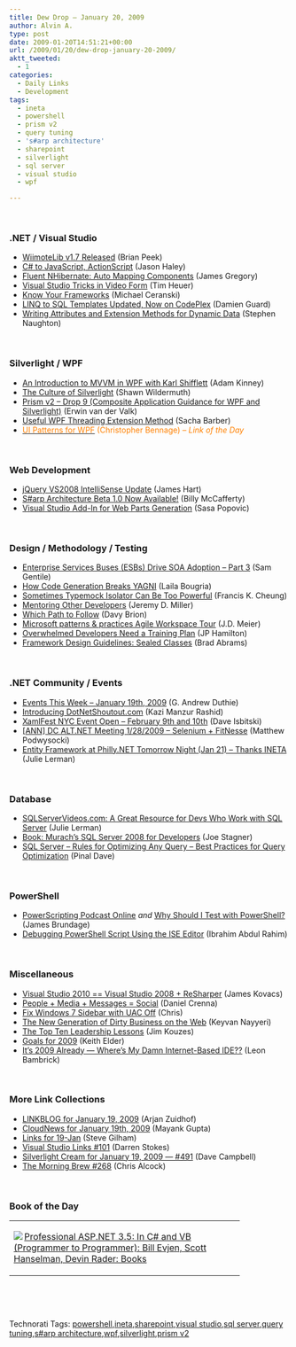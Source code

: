 ```yaml
---
title: Dew Drop – January 20, 2009
author: Alvin A.
type: post
date: 2009-01-20T14:51:21+00:00
url: /2009/01/20/dew-drop-january-20-2009/
aktt_tweeted:
  - 1
categories:
  - Daily Links
  - Development
tags:
  - ineta
  - powershell
  - prism v2
  - query tuning
  - 's#arp architecture'
  - sharepoint
  - silverlight
  - sql server
  - visual studio
  - wpf

---
```

&#160;

### .NET / Visual Studio

  * <a target="_blank" href="http://theruntime.com/blogs/brianpeek/archive/2009/01/19/wiimotelib-v1.7-released.aspx">WiimoteLib v1.7 Released</a> (Brian Peek)
  * <a target="_blank" href="http://jasonhaley.com/blog/archive/2009/01/19/142743.aspx">C# to JavaScript, ActionScript</a> (Jason Haley)
  * <a target="_blank" href="http://blog.jagregory.com/2009/01/19/fluent-nhibernate-auto-mapping-components/">Fluent NHibernate: Auto Mapping Components</a> (James Gregory)
  * <a target="_blank" href="http://timheuer.com/blog/archive/2009/01/19/visual-studio-tricks-in-video.aspx">Visual Studio Tricks in Video Form</a> (Tim Heuer)
  * <a target="_blank" href="http://codecapers.blogspot.com/2009/01/know-your-framework.html">Know Your Frameworks</a> (Michael Ceranski)
  * <a target="_blank" href="http://damieng.com/blog/2009/01/19/linq-to-sql-templates-updated-now-on-codeplex">LINQ to SQL Templates Updated, Now on CodePlex</a> (Damien Guard)
  * <a target="_blank" href="http://csharpbits.notaclue.net/2009/01/writing-attribute-and-extension-methods.html">Writing Attributes and Extension Methods for Dynamic Data</a> (Stephen Naughton)

&#160;

### Silverlight / WPF

  * <a target="_blank" href="http://adamkinney.com/blog/401/default.aspx">An Introduction to MVVM in WPF with Karl Shifflett</a> (Adam Kinney)
  * <a target="_blank" href="http://wildermuth.com/2009/01/19/The_Culture_of_Silverlight">The Culture of Silverlight</a> (Shawn Wildermuth)
  * <a target="_blank" href="http://blogs.msdn.com/erwinvandervalk/archive/2009/01/19/prism-v2-drop-9-composite-application-guidance-for-wpf-and-silverlight.aspx">Prism v2 &#8211; Drop 9 (Composite Application Guidance for WPF and Silverlight)</a> (Erwin van der Valk)
  * <a target="_blank" href="http://sachabarber.net/?p=411">Useful WPF Threading Extension Method</a> (Sacha Barber)
  * <a target="_blank" href="http://devlicio.us/blogs/christopher_bennage/archive/2009/01/19/ui-patterns-for-wpf.aspx"><font color="#ff8000">UI Patterns for WPF</font></a> <font color="#ff8000">(Christopher Bennage)<em> – Link of the Day</em></font>

&#160;

### Web Development

  * <a target="_blank" href="http://blogs.ipona.com/james/archive/2008/08/05/jquery-vs2008-intellisense-update.aspx">jQuery VS2008 IntelliSense Update</a> (James Hart)
  * <a target="_blank" href="http://devlicio.us/blogs/billy_mccafferty/archive/2009/01/19/s-arp-architecture-beta-1-0-now-available.aspx">S#arp Architecture Beta 1.0 Now Available!</a> (Billy McCafferty)
  * <a target="_blank" href="http://www.codeproject.com/KB/sharepoint/webparts_generator_addin.aspx">Visual Studio Add-In for Web Parts Generation</a> (Sasa Popovic)

&#160;

### Design / Methodology / Testing

  * <a target="_blank" href="http://samgentile.com/Web/neuron-esb/enterprise-service-buses-esbs-drive-soa-adoption-part-3/">Enterprise Services Buses (ESBs) Drive SOA Adoption &#8211; Part 3</a> (Sam Gentile)
  * <a target="_blank" href="http://www.noctovis.net/blog/index.php/2009/01/19/how-code-generation-breaks-yagni/">How Code Generation Breaks YAGNI</a> (Laila Bougria)
  * <a target="_blank" href="http://blogs.msdn.com/francischeung/archive/2009/01/19/sometimes-typemock-isolator-can-be-too-powerful.aspx">Sometimes Typemock Isolator Can Be Too Powerful</a> (Francis K. Cheung)
  * <a target="_blank" href="http://codebetter.com/blogs/jeremy.miller/archive/2009/01/19/mentoring-other-developers.aspx">Mentoring Other Developers</a> (Jeremy D. Miller)
  * <a target="_blank" href="http://davybrion.com/blog/2009/01/which-path-to-follow/">Which Path to Follow</a> (Davy Brion)
  * <a target="_blank" href="http://shapingsoftware.com/2009/01/19/microsoft-patterns-practices-agile-workspace-tour/">Microsoft patterns & practices Agile Workspace Tour</a> (J.D. Meier)
  * <a target="_blank" href="http://www.jphamilton.net/post/Overwhelmed-Developers-Need-a-Training-Plan.aspx">Overwhelmed Developers Need a Training Plan</a> (JP Hamilton)
  * <a target="_blank" href="http://blogs.msdn.com/brada/archive/2009/01/19/framework-design-guidelines-sealed-classes.aspx">Framework Design Guidelines: Sealed Classes</a> (Brad Abrams)

&#160;

### .NET Community / Events

  * <a target="_blank" href="http://blogs.msdn.com/gduthie/archive/2009/01/19/events-this-week-january-19th-2009.aspx">Events This Week &#8211; January 19th, 2009</a> (G. Andrew Duthie)
  * <a target="_blank" href="http://weblogs.asp.net/rashid/archive/2009/01/20/introducing-dotnetshoutout-com.aspx">Introducing DotNetShoutout.com</a> (Kazi Manzur Rashid)
  * <a target="_blank" href="http://blogs.msdn.com/davedev/archive/2009/01/19/xamlfest-nyc-event-open-february-9th-and-10th.aspx">XamlFest NYC Event Open &#8211; February 9th and 10th</a> (Dave Isbitski)
  * <a target="_blank" href="http://codebetter.com/blogs/matthew.podwysocki/archive/2009/01/20/ann-dc-alt-net-meeting-1-28-2009-selenium-fitnesse.aspx">[ANN] DC ALT.NET Meeting 1/28/2009 &#8211; Selenium + FitNesse</a> (Matthew Podwysocki)
  * <a target="_blank" href="http://www.thedatafarm.com/blog/2009/01/20/EntityFrameworkAtPhillyNETTomorrowNightJan21ThanksINETA.aspx">Entity Framework at Philly.NET Tomorrow Night (Jan 21) &#8211; Thanks INETA</a> (Julie Lerman)

&#160;

### Database

  * <a target="_blank" href="http://blogs.eweek.com/devlife/content/data_access/sqlservervideoscom.html">SQLServerVideos.com: A Great Resource for Devs Who Work with SQL Server</a> (Julie Lerman)
  * <a target="_blank" href="http://www.misfitgeek.com/2009/01/20/BOOKMurachsSQLServer2008ForDevelopers.aspx">Book: Murach&#8217;s SQL Server 2008 for Developers</a> (Joe Stagner)
  * <a target="_blank" href="http://blog.sqlauthority.com/2009/01/20/sql-server-rules-for-optimizining-any-query-best-practices-for-query-optimization/">SQL Server &#8211; Rules for Optimizing Any Query &#8211; Best Practices for Query Optimization</a> (Pinal Dave)

&#160;

### PowerShell

  * <a target="_blank" href="http://blogs.msdn.com/mediaandmicrocode/archive/2009/01/19/powerscripting-podcast-online.aspx">PowerScripting Podcast Online</a>&#160;_and_&#160;<a target="_blank" href="http://blogs.msdn.com/powershell/archive/2009/01/19/why-should-i-test-with-powershell.aspx">Why Should I Test with PowerShell?</a> (James Brundage)
  * <a target="_blank" href="http://blogs.msdn.com/powershell/archive/2009/01/19/debugging-powershell-script-using-the-ise-editor.aspx">Debugging PowerShell Script Using the ISE Editor</a> (Ibrahim Abdul Rahim)

&#160;

### Miscellaneous

  * <a target="_blank" href="http://codebetter.com/blogs/james.kovacs/archive/2009/01/19/visual-studio-2010-visual-studio-2008-resharper.aspx">Visual Studio 2010 == Visual Studio 2008 + ReSharper</a> (James Kovacs)
  * <a target="_blank" href="http://dimebrain.com/2009/01/people-media-messages-social.html">People + Media + Messages = Social</a> (Daniel Crenna)
  * <a target="_blank" href="http://chris123nt.com/2009/01/19/fix-windows-7-sidebar-with-uac-off/">Fix Windows 7 Sidebar with UAC Off</a> (Chris)
  * <a target="_blank" href="http://nayyeri.net/blog/the-new-generation-of-dirty-business-on-the-web/">The New Generation of Dirty Business on the Web</a> (Keyvan Nayyeri)
  * <a target="_blank" href="http://sourcesofinsight.com/2009/01/19/the-top-ten-leadership-lessons/">The Top Ten Leadership Lessons</a> (Jim Kouzes)
  * <a target="_blank" href="http://keithelder.net/blog/archive/2009/01/19/goals-for-2009.aspx">Goals for 2009</a> (Keith Elder)
  * <a target="_blank" href="http://www.secretgeek.net/web_based_ide.asp">It&#8217;s 2009 Already &#8212; Where&#8217;s My Damn Internet-Based IDE??</a> (Leon Bambrick)

&#160;

### More Link Collections

  * <a target="_blank" href="http://www.arjansworld.com/2009/01/19/linkblog-for-january-19-2009/">LINKBLOG for January 19, 2009</a> (Arjan Zuidhof)
  * <a target="_blank" href="http://www.cloudave.com/link/cloudnews-for-january-19th-2009">CloudNews for January 19th, 2009</a> (Mayank Gupta)
  * <a target="_blank" href="http://stevegilham.blogspot.com/2009/01/links-for-19-jan.html">Links for 19-Jan</a> (Steve Gilham)
  * <a target="_blank" href="http://visualstudiohacks.com/blog/visual-studio-links-101/">Visual Studio Links #101</a> (Darren Stokes)
  * <a target="_blank" href="http://geekswithblogs.net/WynApseTechnicalMusings/archive/2009/01/19/128806.aspx">Silverlight Cream for January 19, 2009 &#8212; #491</a> (Dave Campbell)
  * <a target="_blank" href="http://blog.cwa.me.uk/2009/01/20/the-morning-brew-268/">The Morning Brew #268</a> (Chris Alcock)

&#160;

### Book of the Day

<div style="padding-bottom: 0px; margin: 0px; padding-left: 0px; padding-right: 0px; display: inline; float: none; padding-top: 0px" id="scid:7dc1bd33-94bd-46fd-a20b-0131235bcd47:efca45d7-60a7-4154-aaa5-caac66211207" class="wlWriterEditableSmartContent">
  <table cellspacing="0" cellpadding="2" width="400" border="0" unselectable="on">
    <tr>
      <td valign="top" width="400">
        <p>
          <a title="Professional ASP.NET 3.5: In C# and VB (Programmer to Programmer): Bill Evjen, Scott Hanselman, Devin Rader: Books" href="http://www.amazon.com/exec/obidos/ASIN/0470187573/alvinashcraft-20"><img data-recalc-dims="1" decoding="async" src="https://i0.wp.com/images.amazon.com/images/P/0470187573.01.MZZZZZZZ.jpg?w=660" border="0" align="left" style="float:left" />Professional ASP.NET 3.5: In C# and VB (Programmer to Programmer): Bill Evjen, Scott Hanselman, Devin Rader: Books</a>
        </p>
      </td>
    </tr>
  </table>
</div>

&#160;

<div style="padding-bottom: 0px; margin: 0px; padding-left: 0px; padding-right: 0px; display: inline; float: none; padding-top: 0px" id="scid:C16BAC14-9A3D-4c50-9394-FBFEF7A93539:34ab398b-b91d-4bc1-a7fe-ca80a61335fc" class="wlWriterEditableSmartContent">
  <!--dotnetkickit-->
</div>

&#160;

<div style="padding-bottom: 0px; margin: 0px; padding-left: 0px; padding-right: 0px; display: inline; float: none; padding-top: 0px" id="scid:0767317B-992E-4b12-91E0-4F059A8CECA8:d0a52190-ab76-49c7-8527-f9208fa744b6" class="wlWriterEditableSmartContent">
  Technorati Tags: <a href="http://technorati.com/tags/powershell" rel="tag">powershell</a>,<a href="http://technorati.com/tags/ineta" rel="tag">ineta</a>,<a href="http://technorati.com/tags/sharepoint" rel="tag">sharepoint</a>,<a href="http://technorati.com/tags/visual+studio" rel="tag">visual studio</a>,<a href="http://technorati.com/tags/sql+server" rel="tag">sql server</a>,<a href="http://technorati.com/tags/query+tuning" rel="tag">query tuning</a>,<a href="http://technorati.com/tags/s%23arp+architecture" rel="tag">s#arp architecture</a>,<a href="http://technorati.com/tags/wpf" rel="tag">wpf</a>,<a href="http://technorati.com/tags/silverlight" rel="tag">silverlight</a>,<a href="http://technorati.com/tags/prism+v2" rel="tag">prism v2</a>
</div>